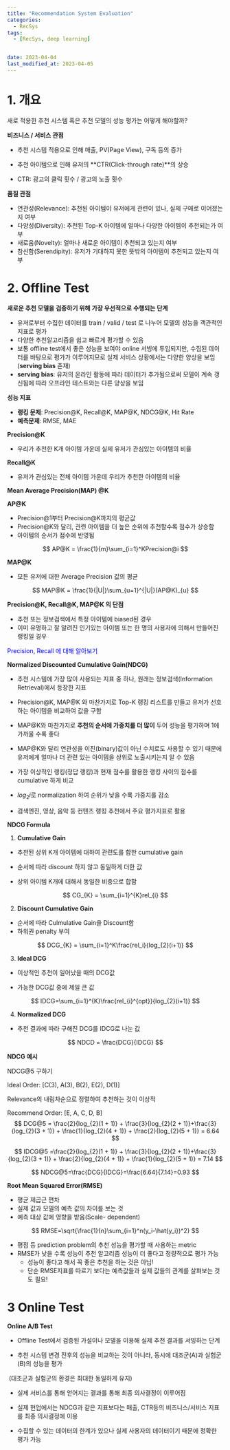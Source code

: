 ```yaml
---
title: "Recommendation System Evaluation"
categories:
  - RecSys
tags:
  - [RecSys, deep learning]


date: 2023-04-04
last_modified_at: 2023-04-05
---
```


# 1. 개요

새로 적용한 추천 시스템 혹은 추천 모델의 성능 평가는 어떻게 해야할까?

**비즈니스 / 서비스 관점**

- 추천 시스템 적용으로 인해 매출, PV(Page View), 구독 등의 증가
- 추천 아이템으로 인해 유저의 **CTR(Click-through rate)**의 상승

- CTR: 광고의 클릭 횟수 / 광고의 노출 횟수



**품질 관점**

- 연관성(Relevance): 추천된 아이템이 유저에게 관련이 있나, 실제 구매로 이어졌는지 여부
- 다양성(Diversity): 추천된 Top-K 아이템에 얼마나 다양한 아이템이 추천되는가 여부
- 새로움(Novelty): 얼마나 새로운 아이템이 추천되고 있는지 여부
- 참신함(Serendipity): 유저가 기대하지 못한 뜻밖의 아이템이 추천되고 있는지 여부



# 2. Offline Test

**새로운 추천 모델을 검증하기 위해 가장 우선적으로 수행되는 단계**

- 유저로부터 수집한 데이터를 train / valid / test 로 나누어 모델의 성능을 객관적인 지표로 평가
- 다양한 추천알고리즘을 쉽고 빠르게 평가할 수 있음
- 보통 offline test에서 좋은 성능을 보여야 online 서빙에 투입되지만, 수집된 데이터를 바탕으로 평가가 이루어지므로 실제 서비스 상황에서는 다양한 양상을 보임(**serving bias** 존재)
- **serving bias**: 유저의 온라인 활동에 따라 데이터가 추가됨으로써 모델이 계속 갱신됨에 따라 오프라인 테스트와는 다른 양상을 보임



**성능 지표**

- **랭킹 문제**: Precision@K, Recall@K, MAP@K, NDCG@K, Hit Rate
- **예측문제**: RMSE, MAE



**Precision@K**

- 우리가 추천한 K개 아이템 가운데 실제 유저가 관심있는 아이템의 비율



**Recall@K**

- 유저가 관심있는 전체 아이템 가운데 우리가 추천한 아이템의 비율



**Mean Average Precision(MAP) @K**

**AP@K**

- Precision@1부터 Precision@K까지의 평균값
- Precision@K와 달리, 관련 아이템을 더 높은 순위에 추천할수록 점수가 상승함
- 아이템의 순서가 점수에 반영됨

$$
AP@K = \frac{1}{m}\sum_{i=1}^KPrecision@i
$$

**MAP@K**

- 모든 유저에 대한 Average Precision 값의 평균

$$
MAP@K = \frac{1}{|U|}\sum_{u=1}^{|U|}(AP@K)_{u}
$$

**Precision@K, Recall@K, MAP@K 의 단점**

- 추천 또는 정보검색에서 특정 아이템에 biased된 경우
- 이미 유명하고 잘 알려진 인기있는 아이템 또는 한 명의 사용자에 의해서 만들어진 랭킹일 경우



<a href="https://medium.com/towards-data-science/confusion-matrix-for-your-multi-class-machine-learning-model-ff9aa3bf7826" style="text-decoration:none; color:blue; ">Precision, Recall 에 대해 알아보기</a> 



**Normalized Discounted Cumulative Gain(NDCG)**

- 추천 시스템에 가장 많이 사용되는 지표 중 하나, 원래는 정보검색(Information Retrieval)에서 등장한 지표

- Precision@K, MAP@K 와 마찬가지로 Top-K 랭킹 리스트를 만들고 유저가 선호하는 아이템을 비교하여 값을 구함

- MAP@K와 마찬가지로 **추천의 순서에 가중치를 더 많이** 두어 성능을 평가하며 1에 가까울 수록 좋다

- MAP@K와 달리 연관성을 이진(binary)값이 아닌 수치로도 사용할 수 있기 때문에 유저에게 얼마나 더 관련 있는 아이템을 상위로 노출시키는지 알 수 있음

- 가장 이상적인 랭킹(정답 랭킹)과 현재 점수를 활용한 랭킹 사이의 점수를 cumulative 하게 비교
- $log_2i$로 normalization 하여 순위가 낮을 수록 가중치를 감소
- 검색엔진, 영상, 음악 등 컨텐츠 랭킹 추천에서 주요 평가지표로 활용

**NDCG Formula**

1. **Cumulative Gain**

- 추천된 상위 K개 아이템에 대하여 관련도를 합한 cumulative gain

- 순서에 따라 discount 하지 않고 동일하게 더한 값

- 상위 아이템 K개에 대해서 동일한 비중으로 합함

$$
CG_{K} = \sum_{i=1}^{K}rel_{i}
$$



2. **Discount Cumulative Gain**

- 순서에 따라 Culmulative Gain을 Discount함
- 하위권 penalty 부여

$$
DCG_{K} = \sum_{i=1}^K\frac{rel_i}{log_{2}(i+1)}
$$



3. **Ideal DCG**

- 이상적인 추천이 일어났을 때의 DCG값

- 가능한 DCG값 중에 제일 큰 값

$$
IDCG=\sum_{i=1}^{K}\frac{rel_{i}^{opt}}{log_{2}(i+1)}
$$



4. **Normalized DCG**

- 추천 결과에 따라 구해진 DCG를 IDCG로 나눈 값

$$
NDCD = \frac{DCG}{IDCG}
$$



**NDCG  예시**

NDCG@5 구하기

Ideal Order: [C(3), A(3), B(2), E(2), D(1)]

Relevance의 내림차순으로 정렬하여 추천하는 것이 이상적

Recommend Order: [E, A, C, D, B]
$$
DCG@5 = \frac{2}{log_{2}(1 + 1)} + \frac{3}{log_{2}(2 + 1)}+\frac{3}{log_{2}(3 + 1)} + \frac{1}{log_{2}(4 + 1)} + \frac{2}{log_{2}(5 + 1)} = 6.64
$$

$$
IDCG@5 =\frac{2}{log_{2}(1 + 1)} + \frac{3}{log_{2}(2 + 1)}+\frac{3}{log_{2}(3 + 1)} + \frac{2}{log_{2}(4 + 1)} + \frac{1}{log_{2}(5 + 1)} = 7.14
$$

$$
NDCG@5=\frac{DCG}{IDCG}=\frac{6.64}{7.14}=0.93
$$



**Root Mean Squared Error(RMSE)**

- 평균 제곱근 편차
- 실제 값과 모델의 예측 값의 차이를 보는 것
- 예측 대상 값에 영향을 받음(Scale- dependent)

$$
RMSE=\sqrt{\frac{1}{n}\sum_{i=1}^n(y_i-\hat{y_i})^2}
$$

- 평점 등 prediction problem의 추천 성능을 평가할 때 사용하는 metric
- RMSE가 낮을 수록 성능이 추천 알고리즘 성능이 더 좋다고 정량적으로 평가 가능
  - 성능이 좋다고 해서 꼭 좋은 추천을 하는 것은 아님!
  - 단순 RMSE지표를 따르기 보다는 예측값들과 실제 값들의 관계를 살펴보는 것도 필요!



# 3 Online Test

**Online A/B Test**

- Offline Test에서 검증된 가설이나 모델을 이용해 실제 추천 결과를 서빙하는 단계

- 추천 시스템 변경 전후의 성능을 비교하는 것이 아니라, 동시에 대조군(A)과 실험군(B)의 성능을 평가

​       (대조군과 실험군의 환경은 최대한 동일하게 유지)

- 실제 서비스를 통해 얻어지는 결과를 통해 최종 의사결정이 이루어짐

- 실제 현업에서는 NDCG과 같은 지표보다는 매출, CTR등의 비즈니스/서비스 지표를 최종 의사결정에 이용

- 수집할 수 있는 데이터의 한계가 있으나 실제 사용자의 데이터이기 때문에 정확한 평가 가능

